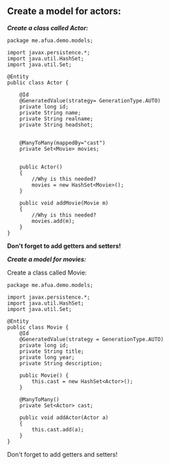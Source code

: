 ## Create a model for actors:

***Create a class called Actor:***
```
package me.afua.demo.models;

import javax.persistence.*;
import java.util.HashSet;
import java.util.Set;

@Entity
public class Actor {

    @Id
    @GeneratedValue(strategy= GenerationType.AUTO)
    private long id;
    private String name;
    private String realname;
    private String headshot;


    @ManyToMany(mappedBy="cast")
    private Set<Movie> movies;


    public Actor()
    {
        //Why is this needed?
        movies = new HashSet<Movie>();
    }

    public void addMovie(Movie m)
    {
        //Why is this needed?
        movies.add(m);
    }
}
```
****Don't forget to add getters and setters!****

***Create a model for movies:***

Create a class called Movie:

```
package me.afua.demo.models;

import javax.persistence.*;
import java.util.HashSet;
import java.util.Set;

@Entity
public class Movie {
    @Id
    @GeneratedValue(strategy = GenerationType.AUTO)
    private long id;
    private String title;
    private long year;
    private String description;

    public Movie() {
        this.cast = new HashSet<Actor>();
    }

    @ManyToMany()
    private Set<Actor> cast;

    public void addActor(Actor a)
    {
        this.cast.add(a);
    }
}
```

Don't forget to add getters and setters!
